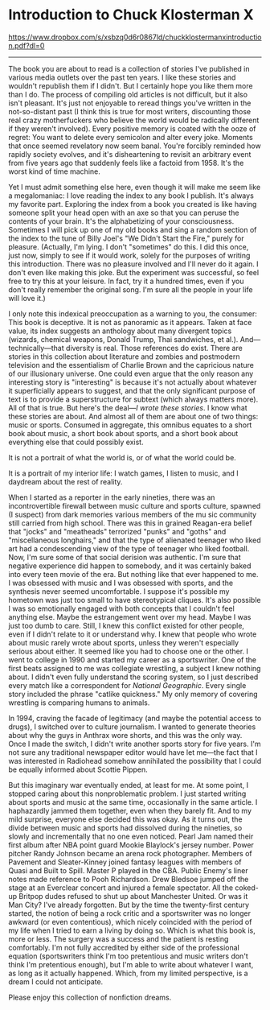 # Introduction to Chuck Klosterman X

https://www.dropbox.com/s/xsbzq0d6r0867ld/chuckklostermanxintroduction.pdf?dl=0

----------

The book you are about to read is a collection of stories I've published in various media outlets over the past ten years. I like these stories and wouldn't republish them if I didn't. But I certainly hope you like them more than I do. The process of compiling old articles is not difficult, but it also isn't pleasant. It's just not enjoyable to reread things you've written in the not-so-distant past (I think this is true for most writers, discounting those real crazy motherfuckers who believe the world would be radically different if they weren't involved). Every positive memory is coated with the ooze of regret: You want to delete every semicolon and alter every joke. Moments that once seemed revelatory now seem banal. You're forcibly reminded how rapidly society evolves, and it's disheartening to revisit an arbitrary event from five years ago that suddenly feels like a factoid from 1958. It's the worst kind of time machine.

Yet I must admit something else here, even though it will make me seem like a megalomaniac: I love reading the index to any book I publish. It's always my favorite part. Exploring the index from a book you created is like having someone split your head open with an axe so that you can peruse the contents of your brain. It's the alphabetizing of your consciousness. Sometimes I will pick up one of my old books and sing a random section of the index to the tune of Billy Joel's "We Didn't Start the Fire," purely for pleasure. (Actually, I'm  lying. I don't "sometimes" do this. I did this once, just now, simply to see if it would work, solely for the purposes of writing this introduction. There was no pleasure involved and I'll never do it again. I don't  even like making this joke. But the experiment was successful, so feel free to try this at your leisure. In fact, try it a hundred times, even if you don't really remember the original song. I'm sure all the people  in your life will love it.)

I only note this indexical preoccupation as a warning to you, the consumer: This book is deceptive. It is not as panoramic as it appears. Taken at face value, its index suggests an anthology about many divergent topics (wizards, chemical weapons, Donald Trump, Thai sandwiches, et al.). And—technically—that diversity is real. Those references do exist. There are stories in this collection about literature and zombies and postmodern television and the essentialism of Charlie Brown and the capricious nature of our illusionary universe. One could even argue that the only reason any interesting story is "interesting" is because it's not actually about whatever it superficially appears to suggest, and that the only significant purpose of text is to provide a superstructure for subtext (which always matters more). All of that is true. But here's the deal—*I wrote these stories*. I know what these stories are about. And almost all of them are about one of two things: music or sports. Consumed in aggregate, this omnibus equates to a short book about music, a short book about sports, and a short book about everything else that could possibly exist.

It is not a portrait of what the world is, or of what the world could be.

It is a portrait of my interior life: I watch games, I listen to music, and I daydream about the rest of reality.

When I started as a reporter in the early nineties, there was an incontrovertible firewall between music culture and sports culture, spawned (I suspect) from dark memories various members of the mu sic community still carried from high school. There was this in grained Reagan-era belief that "jocks" and "meatheads" terrorized "punks" and "goths" and "miscellaneous longhairs," and that the type of alienated teenager who liked art had a condescending view of the type of teenager who liked football. Now, I'm sure some of that social derision was authentic. I'm sure that negative experience did happen to somebody, and it was certainly baked into every teen movie of the era. But nothing like that ever happened to me. I was obsessed with music and I was obsessed with sports, and the synthesis never seemed uncomfortable. I suppose it's possible my hometown was just too small to have stereotypical cliques. It's also possible I was so emotionally engaged with both concepts that I couldn't feel anything else. Maybe the estrangement went over my head. Maybe I was just too dumb to care. Still, I knew this conflict existed for other people, even if I didn't relate to it or understand why. I knew that people who wrote about music rarely wrote about sports, unless they weren't especially serious about either. It seemed like you had to choose one or the other. I went to college in 1990 and started my career as a sportswriter. One of the first beats assigned to me was collegiate wrestling, a subject I knew nothing about. I didn't even fully understand the scoring system, so I just described every match like a correspondent for *National Geographic*. Every single story included the phrase "catlike quickness." My only memory of covering wrestling is comparing humans to animals.

In 1994, craving the facade of legitimacy (and maybe the potential access to drugs), I switched over to culture journalism. I wanted to generate theories about why the guys in Anthrax wore shorts, and this was the only way. Once I made the switch, I didn't write another sports story for five years. I'm not sure any traditional newspaper editor would have let me—the fact that I was interested in Radiohead somehow annihilated the possibility that I could be equally informed about Scottie Pippen.

But this imaginary war eventually ended, at least for me. At some point, I stopped caring about this nonproblematic problem. I just started writing about sports and music at the same time, occasionally in the same article. I haphazardly jammed them together, even when they barely fit. And to my mild surprise, everyone else decided this was okay. As it turns out, the divide between music and sports had dissolved during the nineties, so slowly and incrementally that no one even noticed. Pearl Jam named their first album after NBA point guard Mookie Blaylock's jersey number. Power pitcher Randy Johnson became an arena rock photographer. Members of Pavement and Sleater-Kinney joined fantasy leagues with members of Quasi and Built to Spill. Master P played in the CBA. Public Enemy's liner notes made reference to Pooh Richardson. Drew Bledsoe jumped off  the stage at an Everclear concert and injured a female spectator. All the coked-up Britpop dudes refused to shut up about Manchester United. Or was it Man City? I've already forgotten. But by the time the twenty-first century started, the notion of being a rock critic and a sportswriter was no longer awkward (or even contentious), which nicely coincided with the period of my life when I tried to earn a living by doing so. Which is what this book is, more or less. The surgery was a success and the patient is resting comfortably. I'm not fully accredited by either side of the professional equation (sportswriters think I'm too pretentious and music writers don't think I'm pretentious enough), but I'm able to write about whatever I want, as long as it actually happened. Which, from my limited perspective, is a dream I could not anticipate.

Please enjoy this collection of nonfiction dreams.

